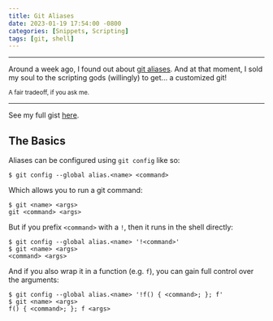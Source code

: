 ```yaml
---
title: Git Aliases
date: 2023-01-19 17:54:00 -0800
categories: [Snippets, Scripting]
tags: [git, shell]
---
```


---
Around a week ago, I found out about [git aliases](https://git-scm.com/book/en/v2/Git-Basics-Git-Aliases). And at that moment, I sold my soul to the scripting gods (willingly) to get... a customized git!

<small>A fair tradeoff, if you ask me.</small>

---
See my full gist [here](https://gist.github.com/johnryanmal/89ae7c2c26695e640c3367ef9792a0cb).

## The Basics

Aliases can be configured using `git config` like so:
```shell
$ git config --global alias.<name> <command>
```

Which allows you to run a git command:
```shell
$ git <name> <args>
git <command> <args>
```

But if you prefix `<command>` with a `!`, then it runs in the shell directly:
```shell
$ git config --global alias.<name> '!<command>'
$ git <name> <args>
<command> <args>
```

And if you also wrap it in a function (e.g. `f`), you can gain full control over the arguments:
```shell
$ git config --global alias.<name> '!f() { <command>; }; f'
$ git <name> <args>
f() { <command>; }; f <args>
```
